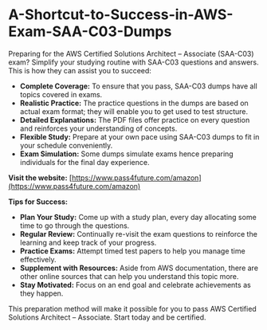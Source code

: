 # A-Shortcut-to-Success-in-AWS-Exam-SAA-C03-Dumps

Preparing for the AWS Certified Solutions Architect – Associate (SAA-C03) exam? Simplify your studying routine with SAA-C03 questions and answers. This is how they can assist you to succeed:

- **Complete Coverage:** To ensure that you pass, SAA-C03 dumps have all topics covered in exams.
- **Realistic Practice:** The practice questions in the dumps are based on actual exam format; they will enable you to get used to test structure.
- **Detailed Explanations:** The PDF files offer practice on every question and reinforces your understanding of concepts.
- **Flexible Study:** Prepare at your own pace using SAA-C03 dumps to fit in your schedule conveniently.
- **Exam Simulation:** Some dumps simulate exams hence preparing individuals for the final day experience.

**Visit the website:** [https://www.pass4future.com/amazon](https://www.pass4future.com/amazon)

**Tips for Success:**

- **Plan Your Study:** Come up with a study plan, every day allocating some time to go through the questions.
- **Regular Review:** Continually re-visit the exam questions to reinforce the learning and keep track of your progress.
- **Practice Exams:** Attempt timed test papers to help you manage time effectively.
- **Supplement with Resources:** Aside from AWS documentation, there are other online sources that can help you understand this topic more.
- **Stay Motivated:** Focus on an end goal and celebrate achievements as they happen.

This preparation method will make it possible for you to pass AWS Certified Solutions Architect – Associate. Start today and be certified.
